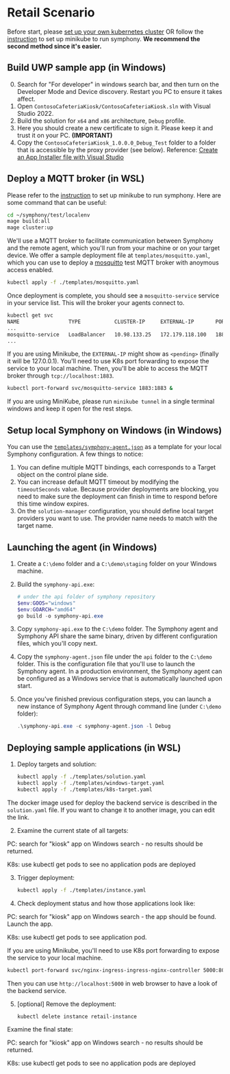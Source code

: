 # Retail Scenario

Before start, please [set up your own kubernetes cluster](https://kubernetes.io/docs/setup/) OR follow the [instruction](../../../test/localenv/README.md) to set up minikube to run symphony. **We recommend the second method since it's easier.**

## Build UWP sample app (in Windows)
0. Search for "For developer" in windows search bar, and then turn on the Developer Mode and Device discovery. Restart you PC to ensure it takes affect.
1. Open `ContosoCafeteriaKiosk/ContosoCafeteriaKiosk.sln` with Visual Studio 2022.
2. Build the solution for `x64` and `x86` architecture, `Debug` profile.
3. Here you should create a new certificate to sign it. Please keep it and trust it on your PC. **(IMPORTANT)**
4. Copy the `ContosoCafeteriaKiosk_1.0.0.0_Debug_Test` folder to a folder that is accessible by the proxy provider (see below).
Reference: [Create an App Installer file with Visual Studio](https://learn.microsoft.com/en-us/windows/msix/app-installer/create-appinstallerfile-vs)

## Deploy a MQTT broker (in WSL)

Please refer to the [instruction](../../../test/localenv/README.md) to set up minikube to run symphony. Here are some command that can be useful:

  ```bash
  cd ~/symphony/test/localenv
  mage build:all
  mage cluster:up
  ```

We'll use a MQTT broker to facilitate communication between Symphony and the remote agent, which you'll run from your machine or on your target device. 
We offer a sample deployment file at `templates/mosquitto.yaml`, which you can use to deploy a [mosquitto](https://mosquitto.org/) test MQTT broker with anoymous access enabled.

  ```bash
  kubectl apply -f ./templates/mosquitto.yaml
  ```

Once deployment is complete, you should see a `mosquitto-service` service in your service list. This will the broker your agents connect to.

  ```bash
  kubectl get svc
  NAME                TYPE           CLUSTER-IP     EXTERNAL-IP       PORT(S)
  ...
  mosquitto-service   LoadBalancer   10.98.133.25   172.179.118.100   1883:32450/TCP
  ...
  ```

If you are using Minikube, the `EXTERNAL-IP` might show as `<pending>` (finally it will be 127.0.0.1). You'll need to use K8s port forwarding to expose the service to your local machine. Then, you'll be able to access the MQTT broker through `tcp://localhost:1883`.

  ```bash
  kubectl port-forward svc/mosquitto-service 1883:1883 &
  ```

If you are using MiniKube, please run `minikube tunnel` in a single terminal windows and keep it open for the rest steps.

## Setup local Symphony on Windows (in Windows)
You can use the [`templates/symphony-agent.json`](./templates/symphony-agent.json) as a template for your local Symphony configuration. A few things to notice:

1. You can define multiple MQTT bindings, each corresponds to a Target object on the control plane side.
2. You can increase default MQTT timeout by modifying the `timeoutSeconds` value. Because provider deployments are blocking, you need to make sure the deployment can finish in time to respond before this time window expires.
3. On the `solution-manager` configuration, you should define local target providers you want to use. The provider name needs to match with the target name.

## Launching the agent (in Windows)

1. Create a `C:\demo` folder and a `C:\demo\staging` folder on your Windows machine.

2. Build the `symphony-api.exe`:

   ```powershell
   # under the api folder of symphony repository
   $env:GOOS="windows"
   $env:GOARCH="amd64"
   go build -o symphony-api.exe
   ```

3. Copy `symphony-api.exe` to the `C:\demo` folder. The Symphony agent and Symphony API share the same binary, driven by different configuration files, which you'll copy next.

4. Copy the `symphony-agent.json` file under the `api` folder to the `C:\demo` folder. This is the configuration file that you'll use to launch the Symphony agent. In a production environment, the Symphony agent can be configured as a Windows service that is automatically launched upon start.


5. Once you've finished previous configuration steps, you can launch a new instance of Symphony Agent through command line (under `C:\demo` folder):

    ```powershell
    .\symphony-api.exe -c symphony-agent.json -l Debug
    ```

## Deploying sample applications (in WSL)

1. Deploy targets and solution:

    ```bash
    kubectl apply -f ./templates/solution.yaml
    kubectl apply -f ./templates/windows-target.yaml
    kubectl apply -f ./templates/k8s-target.yaml
    ```

The docker image used for deploy the backend service is described in the `solution.yaml` file. If you want to change it to another image, you can edit the link.

2. Examine the current state of all targets:

PC: search for "kiosk" app on Windows search - no results should be returned.

K8s: use kubectl get pods to see no application pods are deployed

3. Trigger deployment:

    ```bash
    kubectl apply -f ./templates/instance.yaml
    ```

4. Check deployment status and how those applications look like:

PC: search for "kiosk" app on Windows search - the app should be found. Launch the app.

K8s: use kubectl get pods to see application pod.

If you are using Minikube, you'll need to use K8s port forwarding to expose the service to your local machine.

  ```bash
  kubectl port-forward svc/nginx-ingress-ingress-nginx-controller 5000:80 &
  ```

Then you can use `http://localhost:5000` in web browser to have a look of the backend service. 

5. [optional] Remove the deployment:

    ```bash
    kubectl delete instance retail-instance
    ```

Examine the final state:

PC: search for "kiosk" app on Windows search - no results should be returned.

K8s: use kubectl get pods to see no application pods are deployed
